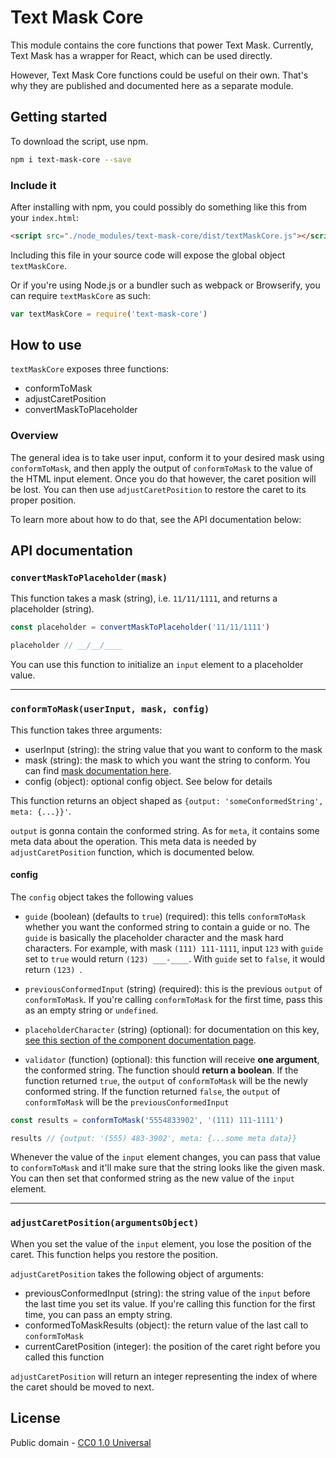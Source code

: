 # Text Mask Core

This module contains the core functions that power Text Mask. Currently, Text Mask
has a wrapper for React, which can be used directly.

However, Text Mask Core functions could be useful on their own. That's why they are published
and documented here as a separate module.

## Getting started

To download the script, use npm.

```bash
npm i text-mask-core --save
```

### Include it

After installing with npm, you could possibly do something like this from your `index.html`:

```html
<script src="./node_modules/text-mask-core/dist/textMaskCore.js"></script>
```

Including this file in your source code will expose the global object `textMaskCore`.

Or if you're using Node.js or a bundler such as webpack or Browserify, you can require
`textMaskCore` as such:

```js
var textMaskCore = require('text-mask-core')
```

## How to use

`textMaskCore` exposes three functions:

* conformToMask
* adjustCaretPosition
* convertMaskToPlaceholder

### Overview

The general idea is to take user input, conform it to your desired mask using `conformToMask`,
and then apply the output of `conformToMask` to the value of the HTML input element.
Once you do that however, the caret position will be lost. You can then use `adjustCaretPosition`
to restore the caret to its proper position.

To learn more about how to do that, see the API documentation below:

## API documentation

### `convertMaskToPlaceholder(mask)`

This function takes a mask (string), i.e. `11/11/1111`, and returns a placeholder (string).

```js
const placeholder = convertMaskToPlaceholder('11/11/1111')

placeholder // __/__/____
```

You can use this function to initialize an `input` element to a placeholder value.

---

### `conformToMask(userInput, mask, config)`

This function takes three arguments:

* userInput (string): the string value that you want to conform to the mask
* mask (string): the mask to which you want the string to conform. You can find
[mask documentation here](https://github.com/msafi/text-mask/blob/master/componentDocumentation.md#readme).
* config (object): optional config object. See below for details

This function returns an object shaped as `{output: 'someConformedString', meta: {...}}'`.

`output` is gonna contain the conformed string. As for `meta`, it contains some meta data
about the operation. This meta data is needed by `adjustCaretPosition` function,
which is documented below.

#### config

The `config` object takes the following values

* `guide` (boolean) (defaults to `true`) (required): this tells `conformToMask` whether you want the conformed
string to contain a guide or no. The `guide` is basically the placeholder character and the
mask hard characters. For example, with mask `(111) 111-1111`, input `123` with `guide` set to
`true` would return `(123) ___-____`. With `guide` set to `false`, it would return `(123) `.

* `previousConformedInput` (string) (required): this is the previous `output` of `conformToMask`.
If you're calling `conformToMask` for the first time, pass this as an empty string or `undefined`.

* `placeholderCharacter` (string) (optional): for documentation on this key, [see this section of the component
documentation page](https://github.com/msafi/text-mask/blob/master/componentDocumentation.md#placeholderCharacter).

* `validator` (function) (optional): this function will receive **one
argument**, the conformed string. The function should **return a boolean**. If the function returned
`true`, the `output` of `conformToMask` will be the newly conformed string. If the function returned
`false`, the `output` of `conformToMask` will be the `previousConformedInput`

```js
const results = conformToMask('5554833902', '(111) 111-1111')

results // {output: '(555) 483-3902', meta: {...some meta data}}
```

Whenever the value of the `input` element changes, you can pass that value to `conformToMask`
and it'll make sure that the string looks like the given mask. You can then set that conformed
string as the new value of the `input` element.

---

### `adjustCaretPosition(argumentsObject)`

When you set the value of the `input` element, you lose the position of the caret. This function
helps you restore the position.

`adjustCaretPosition` takes the following object of arguments:

* previousConformedInput (string): the string value of the `input` before the last time you set
its value. If you're calling this function for the first time, you can pass an empty string.
* conformedToMaskResults (object): the return value of the last call to `conformToMask`
* currentCaretPosition (integer): the position of the caret right before you called this
function

`adjustCaretPosition` will return an integer representing the index of where the caret should be
moved to next.

## License

Public domain - [CC0 1.0 Universal](https://creativecommons.org/publicdomain/zero/1.0/)
